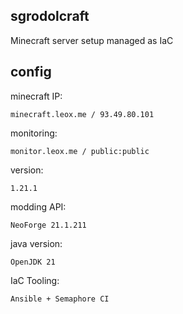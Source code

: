 ## sgrodolcraft
Minecraft server setup managed as IaC

## config
minecraft IP:
```
minecraft.leox.me / 93.49.80.101
```
monitoring:
```
monitor.leox.me / public:public
```
version:
```
1.21.1
```
modding API:
```
NeoForge 21.1.211
```
java version:
```
OpenJDK 21
```
IaC Tooling:
```
Ansible + Semaphore CI
```
